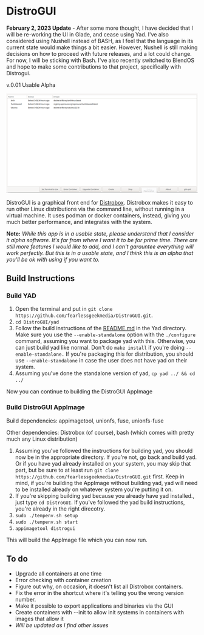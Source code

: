 # DistroGUI

**February 2, 2023 Update** - After some more thought, I have decided that I will be re-working the UI in Glade, and cease using Yad. I've also considered using Nushell instead of BASH, as I feel that the language in its current state would make things a bit easier. However, Nushell is still making decisions on how to proceed with future releases, and a lot could change. For now, I will be sticking with Bash. I've also recently switched to BlendOS and hope to make some contributions to that project, specifically with Distrogui.


v.0.01 Usable Alpha



![](distrogui-screenshot.png)

DistroGUI is a graphical front end for [Distrobox](https://github.com/89luca89/distrobox). Distrobox makes it easy to run other Linux distributions via the command line, without running in a virtual machine. It uses podman or docker containers, instead, giving you much better performance, and integrates with the system.

**Note:** *While this app is in a usable state, please understand that I consider it alpha software. It's far from where I want it to be for prime time. There are still more features I would like to add, and I can't garauntee everything will work perfectly. But this is in a usable state, and I think this is an alpha that you'll be ok with using if you want to.*

## Build Instructions

### Build YAD

1. Open the terminal and put in `git clone https://github.com/fearlessgeekmedia/DistroGUI.git`.
2. `cd DistroGUI/yad`
3. Follow the build instructions of the [README.md](./yad/README.md) in the Yad directory. Make sure you use the `--enable-standalone` option with the `./configure` command, assuming you want to package yad with this. Otherwise, you can just build yad like normal. Don't do `make install` if you're doing `--enable-standalone.` If you're packaging this for distribution, you should use `--enable-standalone` in case the user does not have yad on their system.
4. Assuming you've done the standalone version of yad, `cp yad ../ && cd ../`

Now you can continue to building the DistroGUI AppImage

### Build DistroGUI AppImage

Build dependencies: appimagetool, unionfs, fuse, unionfs-fuse

Other dependencies: Distrobox (of course), bash (which comes with pretty much any Linux distribution)

1. Assuming you've followed the instructions for building yad, you should now be in the appropriate directory. If you're not, go back and build yad. Or if you have yad already installed on your system, you may skip that part, but be sure to at least run `git clone https://github.com/fearlessgeekmedia/DistroGUI.git` first. Keep in mind, if you're building the AppImage without building yad, yad will need to be installed already on whatever system you're putting it on.
2. If you're skipping building yad because you already have yad installed., just type `cd DistroGUI`. If you've followed the yad build instructions, you're already in the right direcotry.
3. `sudo ./tempenv.sh setup`
4. `sudo ./tempenv.sh start`
5. `appimagetool distrogui`

This will build the AppImage file which you can now run.

## To do

- Upgrade all containers at one time
- Error checking with container creation
- Figure out why, on occasion, it doesn't list all Distrobox containers.
- Fix the error in the shortcut where it's telling you the wrong version number. 
- Make it possible to export applications and binaries via the GUI
- Create containers with --init to allow init systems in containers with images that allow it
- *Will be updated as I find other issues*
